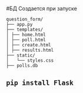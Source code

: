 #БД Создается при запуске
```
question_form/
├── app.py
├── templates/
│ ├── home.html
│ ├── poll.html
│ ├── create.html
│ ├── results.html
├── static/
│   └── styles.css
├── polls.db
```
```pip install Flask```
---
